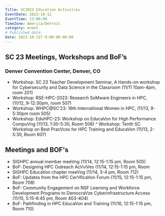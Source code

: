 ```yaml
---
Title: SC2023 Education Activities
EventDate: 2023-10-12
EventTime: 13:00:00
TimeZone: America/Detroit
category: event
# Published date:
Date: 2023-10-31T-9:00:00-06:00
---
```


## SC 23 Meetings, Workshops and BoF’s

### Denver Convention Center, Denver, CO

* Workshop: SC 23 Teacher Development Seminar, A Hands-on workshop
for Cybersecurity and Data Science in the Classroom (11/11 10am-4pm,
room 201)
* Workshop: RSE-HPC-2023: Research SoMware Engineers in HPC, (11/12,
9-12:30pm, room 507)
* Workshop: WHPC@SC’23: 16th InternaVonal Women in HPC, (11/13,
9-5:30pm room 505)
* Workshop: EduHPC-23: Workshop on EducaVon for High Performance
CompuVng (11/13, 1:30-5:30, Room 506)
^ Workshop: Tenth SC Workshop on Best PracVces for HPC Training and
EducaVon (11/13, 2-5:30, Room 607)

## Meetings and BOF's

* SIGHPC annual member meeVng (11/14, 12:15-1:15 pm, Room 505)
* BoF: Designing HPC Outreach AcVviVes (11/14, 12:15-1:15 pm, Room
* SIGHPC EducaVon chapter meeVng (11/14, 3-4 pm, Room 712)
* BoF: Updates from the HPC CerVficaVon Forum (11/15, 12:15-1:15 pm,
Room 708)
* BoF: Community Engagement on NSF Learning and Workforce
Development Programs to DemocraVze Cyberinfrastructure Access
(11/15, 5:15-6:45 pm, Room 403-404)
* BoF: Pathfinding in HPC EducaVon and Training (11/16, 12:15-1:15 pm, Room 710)






